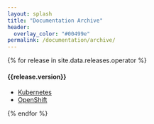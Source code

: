```yaml
---
layout: splash
title: "Documentation Archive"
header:
  overlay_color: "#00499e"
permalink: /documentation/archive/
---
```


{% for release in site.data.releases.operator %}

#### {{release.version}}

* [Kubernetes](/documentation/{{release.version}}/kubernetes.html)
* [OpenShift](/documentation/{{release.version}}/openshift.html)

{% endfor %}
